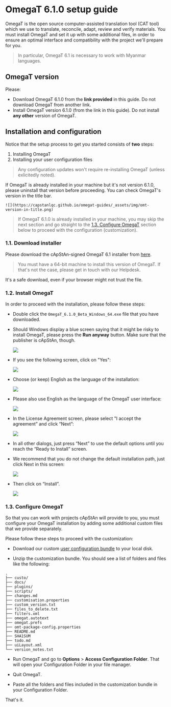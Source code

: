 <!-- #  OmegaT 6.1.0 installation and setup guide -->
#  OmegaT 6.1.0 setup guide

OmegaT is the open source computer-assisted translation tool (CAT tool) which we use to translate, reconcile, adapt, review and verify materials. You must install OmegaT and set it up with some additional files, in order to ensure an optimal interface and compatibility with the project we'll prepare for you.

> In particular, OmegaT 6.1 is necessary to work with Myanmar languages.

## OmegaT version

Please: 

+ Download OmegaT 6.1.0 from the **link provided** in this guide. Do not download OmegaT from another link.
+ Install OmegaT version 6.1.0 (from the link in this guide). Do not install **any other** version of OmegaT.

## Installation and configuration

Notice that the setup process to get you started consists of **two** steps:

1. Installing OmegaT
2. Installing your user configuration files

> Any configuration updates won't require re-installing OmegaT (unless exlicitedly noted).

If OmegaT is already installed in your machine but it's not version 6.1.0, please uninstall that version before proceeding. You can check OmegaT's version in the title bar.

    ![](https://capstanlqc.github.io/omegat-guides/_assets/img/omt-version-in-title.png)


<!-- Check the [¶ How to uninstall apps on Windows 10](#how-to-uninstall-apps-on-windows-10) section below if you're not sure how to proceed. -->

> If OmegaT 6.1.0 is already installed in your machine, you may skip the next section and go straight to the [1.3. Configure OmegaT](#13-configure-omegat) section below to proceed with the configuration (customization).

### 1.1. Download installer

<!-- Please download the OmegaT 6.1 installer from [here](https://nextcloud.capstan.be/index.php/s/8o4njsQszczNG7F). -->

<!-- Please download the cApStAn-signed OmegaT 6.1 installer from [here](https://nextcloud.capstan.be/index.php/s/PM9iQGRJFZbAfYP). -->

Please download the cApStAn-signed OmegaT 6.1 installer from [here](https://github.com/capstanlqc/omegat-guides/raw/master/lfs/OmegaT_6.1.0_Beta_Windows_64_Signed.exe).



> You must have a 64-bit machine to install this version of OmegaT. If that's not the case, please get in touch with our Helpdesk. <!-- Check the [¶ 64bit or 32bit machine?](#64bit-or-32bit-machine) section below if you're not sure how to check whether you have a 64-bit or 32-bit machine. -->

It's a safe download, even if your browser might not trust the file.

### 1.2. Install OmegaT

In order to proceed with the installation, please follow these steps: 

+ Double click the `OmegaT_6.1.0_Beta_Windows_64.exe` file that you have downloaded.

+ Should Windows display a blue screen saying that it might be risky to install OmegaT, please press the **Run anyway** button. Make sure that the publisher is cApStAn, though.

    ![](https://capstanlqc.github.io/omegat-guides/_assets/img/omegat-signed-installation-smart-screen.png)

+ If you see the following screen, click on "Yes":

    ![](https://capstanlqc.github.io/omegat-guides/_assets/img/omegat-signed-installation-01.png)

+ Choose (or keep) English as the language of the installation:

    ![](https://capstanlqc.github.io/omegat-guides/_assets/img/omegat-signed-installation-02.png)
    <!-- {: style="height:50%;width:50%"} -->

+ Please also use English as the language of the OmegaT user interface:

    ![](https://capstanlqc.github.io/omegat-guides/_assets/img/omegat-signed-installation-03.png)
    <!-- {: style="height:70%;width:70%"} -->

+ In the License Agreement screen, please select "I accept the agreement” and click “Next”:

    ![](https://capstanlqc.github.io/omegat-guides/_assets/img/omegat-signed-installation-04.png)<!-- {: style="height:70%;width:70%"} -->

+ In all other dialogs, just press “Next” to use the default options until you reach the “Ready to Install” screen.

+ We recommend that you do not change the default installation path, just click Next in this screen:

    ![](https://capstanlqc.github.io/omegat-guides/_assets/img/omegat-signed-installation-05.png)

+ Then click on “Install”.

    ![](https://capstanlqc.github.io/omegat-guides/_assets/img/omegat-signed-installation-08.png)<!-- {: style="height:70%;width:70%"} -->

### 1.3. Configure OmegaT

So that you can work with projects cApStAn will provide to you, you must configure your OmegaT installation by adding some additional custom files that we provide separately.

Please follow these steps to proceed with the customization: 

+ Download our custom [user configuration bundle](https://github.com/capstanlqc/omegat-user-config/archive/refs/heads/master.zip) to your local disk.

+ Unzip the customization bundle. You should see a list of folders and files like the following: 


```
.
├── custo/
├── docs/
├── plugins/
├── scripts/
├── changes.md
├── customisation.properties
├── custom_version.txt
├── files_to_delete.txt
├── filters.xml
├── omegat.autotext
├── omegat.prefs
├── omt-package-config.properties
├── README.md
├── SHA1SUM
├── todo.md
├── uiLayout.xml
└── version_notes.txt
``` 

+ Run OmegaT and go to **Options** > **Access Configuration Folder**. That will open your Configuration Folder in your file manager.

+ Quit OmegaT.

+ Paste all the folders and files included in the customization bundle in your Configuration Folder. 

That's it. 

<!-- 
customization script 
![](https://s3.amazonaws.com/media-p.slid.es/uploads/1129410/images/7561590/pasted-from-clipboard.png)
-->


<!-- 
+ select destination location

![](https://s3.amazonaws.com/media-p.slid.es/uploads/1359547/images/8658907/pasted-from-clipboard.png)

+ select Start Menu folder

![](https://s3.amazonaws.com/media-p.slid.es/uploads/1359547/images/8658914/pasted-from-clipboard.png)

+ Create a desktop shortcut

![](https://s3.amazonaws.com/media-p.slid.es/uploads/1359547/images/8658947/pasted-from-clipboard.png)
-->

<!-- 
## Further info

### How to uninstall apps on Windows 10

If you're not use how to uninstall an app on Windows 10, the following animation might be helpful:

![](https://media.giphy.com/media/lXYwppV1wwIDOsfLJX/giphy.gif){: style="height:120%;width:120%"}


### 64bit or 32bit machine? 

To check whether your computer is 32-bit or 64-bit on Windows 10:

+ Press ++win+e++ to launch the **File Explorer**
+ Right-click on “This PC”
+ Select item “Properties” from the contextual menu
+ In the **System** window, look for “System type”. 

See screenshot below:

![](https://media.giphy.com/media/9TZa44h00DErhS7BCo/giphy.gif){: style="height:120%;width:120%"}

-->
